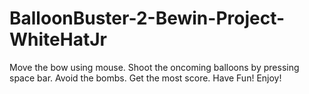 # BalloonBuster-2-Bewin-Project-WhiteHatJr
Move the bow using mouse. Shoot the oncoming balloons by pressing space bar. Avoid the bombs. Get the most score. Have Fun! Enjoy!
